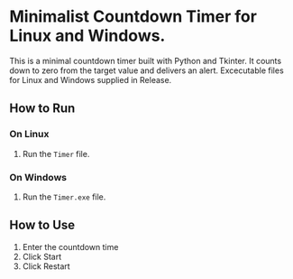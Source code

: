 # Minimalist Countdown Timer for Linux and Windows.

This is a minimal countdown timer built with Python and Tkinter.
It counts down to zero from the target value and delivers an alert.
Excecutable files for Linux and Windows supplied in Release.

## How to Run

### On Linux
1. Run the `Timer` file.

### On Windows
1. Run the `Timer.exe` file.

## How to Use
1. Enter the countdown time
2. Click Start
3. Click Restart
